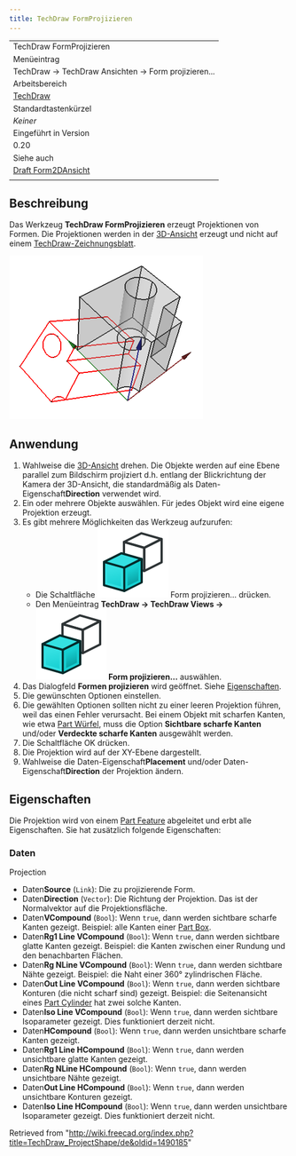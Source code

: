```yaml
---
title: TechDraw FormProjizieren
---
```


|                                                                     |
| ------------------------------------------------------------------- |
| TechDraw FormProjizieren                                            |
| Menüeintrag                                                         |
| TechDraw → TechDraw Ansichten → Form projizieren...                 |
| Arbeitsbereich                                                      |
| [TechDraw](/TechDraw_Workbench/de "TechDraw Workbench/de")          |
| Standardtastenkürzel                                                |
| _Keiner_                                                            |
| Eingeführt in Version                                               |
| 0.20                                                                |
| Siehe auch                                                          |
| [Draft Form2DAnsicht](/Draft_Shape2DView/de "Draft Shape2DView/de") |
|                                                                     |

## Beschreibung

Das Werkzeug **TechDraw FormProjizieren** erzeugt Projektionen von Formen. Die Projektionen werden in der [3D-Ansicht](/3D_view/de "3D view/de") erzeugt und nicht auf einem [TechDraw-Zeichnungsblatt](/TechDraw_PageDefault/de "TechDraw PageDefault/de").

![](/src/assets/images/ProjectShape1_it.png)

## Anwendung

1. Wahlweise die [3D-Ansicht](/3D_view/de "3D view/de") drehen. Die Objekte werden auf eine Ebene parallel zum Bildschirm projiziert d.h. entlang der Blickrichtung der Kamera der 3D-Ansicht, die standardmäßig als Daten-Eigenschaft**Direction** verwendet wird.
2. Ein oder mehrere Objekte auswählen. Für jedes Objekt wird eine eigene Projektion erzeugt.
3. Es gibt mehrere Möglichkeiten das Werkzeug aufzurufen:
   - Die Schaltfläche ![](/src/assets/images/TechDraw_ProjectShape.svg) Form projizieren... drücken.
   - Den Menüeintrag **TechDraw → TechDraw Views → ![](/src/assets/images/TechDraw_ProjectShape.svg) Form projizieren...** auswählen.
4. Das Dialogfeld **Formen projizieren** wird geöffnet. Siehe [Eigenschaften](#Eigenschaften).
5. Die gewünschten Optionen einstellen.
6. Die gewählten Optionen sollten nicht zu einer leeren Projektion führen, weil das einen Fehler verursacht. Bei einem Objekt mit scharfen Kanten, wie etwa [Part Würfel](/Part_Box/de "Part Box/de"), muss die Option **Sichtbare scharfe Kanten** und/oder **Verdeckte scharfe Kanten** ausgewählt werden.
7. Die Schaltfläche OK drücken.
8. Die Projektion wird auf der XY-Ebene dargestellt.
9. Wahlweise die Daten-Eigenschaft**Placement** und/oder Daten-Eigenschaft**Direction** der Projektion ändern.

## Eigenschaften

Die Projektion wird von einem [Part Feature](/Part_Feature "Part Feature") abgeleitet und erbt alle Eigenschaften. Sie hat zusätzlich folgende Eigenschaften:

### Daten

Projection

- Daten**Source** (`Link`): Die zu projizierende Form.
- Daten**Direction** (`Vector`): Die Richtung der Projektion. Das ist der Normalvektor auf die Projektionsfläche.
- Daten**VCompound** (`Bool`): Wenn `true`, dann werden sichtbare scharfe Kanten gezeigt. Beispiel: alle Kanten einer [Part Box](/Part_Box "Part Box").
- Daten**Rg1 Line VCompound** (`Bool`): Wenn `true`, dann werden sichtbare glatte Kanten gezeigt. Beispiel: die Kanten zwischen einer Rundung und den benachbarten Flächen.
- Daten**Rg NLine VCompound** (`Bool`): Wenn `true`, dann werden sichtbare Nähte gezeigt. Beispiel: die Naht einer 360° zylindrischen Fläche.
- Daten**Out Line VCompound** (`Bool`): Wenn `true`, dann werden sichtbare Konturen (die nicht scharf sind) gezeigt. Beispiel: die Seitenansicht eines [Part Cylinder](/Part_Cylinder "Part Cylinder") hat zwei solche Kanten.
- Daten**Iso Line VCompound** (`Bool`): Wenn `true`, dann werden sichtbare Isoparameter gezeigt. Dies funktioniert derzeit nicht.
- Daten**HCompound** (`Bool`): Wenn `true`, dann werden unsichtbare scharfe Kanten gezeigt.
- Daten**Rg1 Line HCompound** (`Bool`): Wenn `true`, dann werden unsichtbare glatte Kanten gezeigt.
- Daten**Rg NLine HCompound** (`Bool`): Wenn `true`, dann werden unsichtbare Nähte gezeigt.
- Daten**Out Line HCompound** (`Bool`): Wenn `true`, dann werden unsichtbare Konturen gezeigt.
- Daten**Iso Line HCompound** (`Bool`): Wenn `true`, dann werden unsichtbare Isoparameter gezeigt. Dies funktioniert derzeit nicht.

Retrieved from "<http://wiki.freecad.org/index.php?title=TechDraw_ProjectShape/de&oldid=1490185>"
